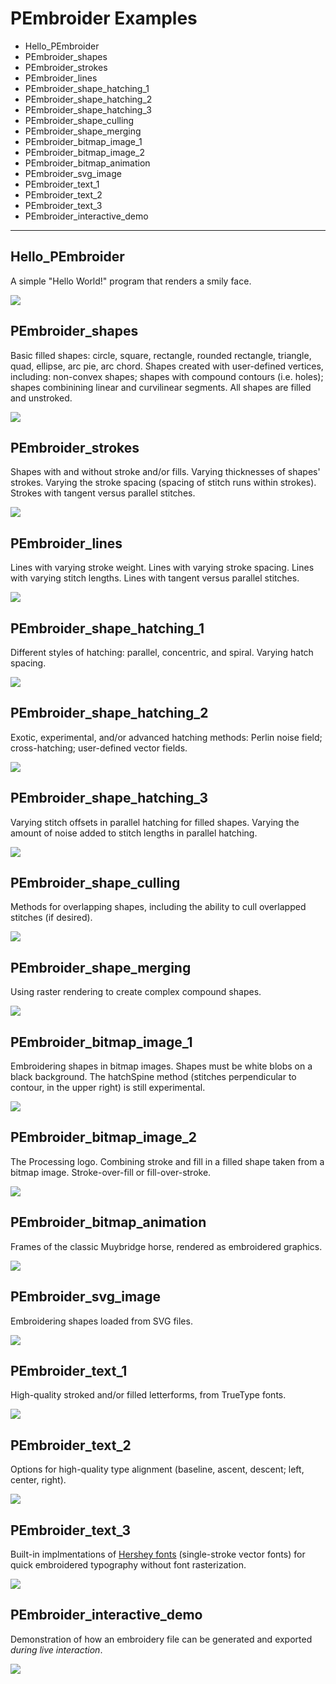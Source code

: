 # PEmbroider Examples

* Hello_PEmbroider
* PEmbroider_shapes
* PEmbroider_strokes
* PEmbroider_lines
* PEmbroider_shape_hatching_1
* PEmbroider_shape_hatching_2
* PEmbroider_shape_hatching_3
* PEmbroider_shape_culling
* PEmbroider_shape_merging
* PEmbroider_bitmap_image_1
* PEmbroider_bitmap_image_2
* PEmbroider_bitmap_animation
* PEmbroider_svg_image
* PEmbroider_text_1
* PEmbroider_text_2
* PEmbroider_text_3
* PEmbroider_interactive_demo

---

## Hello_PEmbroider

A simple "Hello World!" program that renders a smily face. 

[![](Hello_PEmbroider/Hello_PEmbroider.png)](Hello_PEmbroider/)



## PEmbroider_shapes

Basic filled shapes: circle, square, rectangle, rounded rectangle, triangle, quad, ellipse, arc pie, arc chord. Shapes created with user-defined vertices, including: non-convex shapes; shapes with compound contours (i.e. holes); shapes combinining linear and curvilinear segments. All shapes are filled and unstroked. 

[![](PEmbroider_shapes/PEmbroider_shapes.png)](PEmbroider_shapes/)



## PEmbroider_strokes

Shapes with and without stroke and/or fills. Varying thicknesses of shapes' strokes. Varying the stroke spacing (spacing of stitch runs within strokes). Strokes with tangent versus parallel stitches.

[![](PEmbroider_strokes/PEmbroider_strokes.png)](PEmbroider_strokes/)



## PEmbroider_lines

Lines with varying stroke weight. Lines with varying stroke spacing.
Lines with varying stitch lengths. Lines with tangent versus parallel stitches.

[![](PEmbroider_lines_1/PEmbroider_lines_1.png)](PEmbroider_lines_1/)



## PEmbroider_shape_hatching_1

Different styles of hatching: parallel, concentric, and spiral. Varying hatch spacing. 

[![](PEmbroider_shape_hatching_1/PEmbroider_shape_hatching_1.png)](PEmbroider_shape_hatching_1/)



## PEmbroider_shape_hatching_2

Exotic, experimental, and/or advanced hatching methods: Perlin noise field; cross-hatching; user-defined vector fields.

[![](PEmbroider_shape_hatching_2/PEmbroider_shape_hatching_2.png)](PEmbroider_shape_hatching_2/)



## PEmbroider_shape_hatching_3

Varying stitch offsets in parallel hatching for filled shapes. Varying the amount of noise added to stitch lengths in parallel hatching. 

[![](PEmbroider_shape_hatching_3/PEmbroider_shape_hatching_3.png)](PEmbroider_shape_hatching_3/)



## PEmbroider_shape_culling

Methods for overlapping shapes, including the ability to cull overlapped stitches (if desired).

[![](PEmbroider_shape_culling/PEmbroider_shape_culling.png)](PEmbroider_shape_culling/)



## PEmbroider_shape_merging

Using raster rendering to create complex compound shapes.

[![](PEmbroider_shape_merging/PEmbroider_shape_merging.png)](PEmbroider_shape_merging/)



## PEmbroider_bitmap_image_1

Embroidering shapes in bitmap images. Shapes must be white blobs on a black background. The hatchSpine method (stitches perpendicular to contour, in the upper right) is still experimental.

[![](PEmbroider_bitmap_image_1/PEmbroider_bitmap_image_1.png)](PEmbroider_bitmap_image_1/)



## PEmbroider_bitmap_image_2

The Processing logo. Combining stroke and fill in a filled shape taken from a bitmap image. Stroke-over-fill or fill-over-stroke.

[![](PEmbroider_bitmap_image_2/PEmbroider_bitmap_image_2.png)](PEmbroider_bitmap_image_2/)



## PEmbroider_bitmap_animation

Frames of the classic Muybridge horse, rendered as embroidered graphics. 

[![](PEmbroider_bitmap_animation/PEmbroider_bitmap_animation.png)](PEmbroider_bitmap_animation/)



## PEmbroider_svg_image

Embroidering shapes loaded from SVG files.

[![](PEmbroider_svg_image/PEmbroider_svg_image.png)](PEmbroider_svg_image/)



## PEmbroider_text_1

High-quality stroked and/or filled letterforms, from TrueType fonts.

[![](PEmbroider_text_1/PEmbroider_text_1.png)](PEmbroider_text_1/)



## PEmbroider_text_2

Options for high-quality type alignment (baseline, ascent, descent; left, center, right). 

[![](PEmbroider_text_2/PEmbroider_text_2.png)](PEmbroider_text_2/)



## PEmbroider_text_3

Built-in implmentations of [Hershey fonts](https://en.wikipedia.org/wiki/Hershey_fonts) (single-stroke vector fonts) for quick embroidered typography without font rasterization. 

[![](PEmbroider_text_3/PEmbroider_text_3.png)](PEmbroider_text_3/)



## PEmbroider_interactive_demo

Demonstration of how an embroidery file can be generated and exported *during live interaction*.

[![](PEmbroider_interactive_demo/PEmbroider_interactive_demo.png)](PEmbroider_interactive_demo/)

